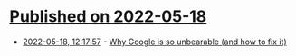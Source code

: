 # [Published on 2022-05-18](index.md)

* [2022-05-18, 12:17:57](https://news.ycombinator.com/item?id=31421815) - [Why Google is so unbearable (and how to fix it)](https://ixns.github.io//lifehacks/computers/internet/2022/05/17/avoid-google-bloatware.html)
